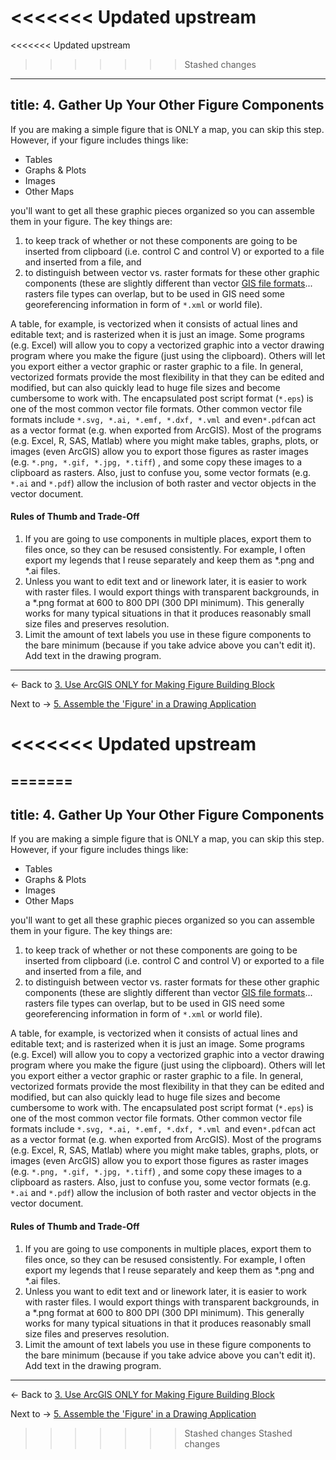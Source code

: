 <<<<<<< Updated upstream
=======
<<<<<<< Updated upstream
>>>>>>> Stashed changes
---
title: 4. Gather Up Your Other Figure Components
---

If you are making a simple figure that is ONLY a map, you can skip this step. However, if your figure includes things like:

- Tables 
- Graphs & Plots
- Images
- Other Maps

you'll want to get all these graphic pieces organized so you can assemble them in your figure. The key things are: 

1. to keep track of whether or not these components are going to be inserted from clipboard (i.e. control C and control V) or exported to a file and inserted from a file, and
2. to distinguish between vector vs. raster formats for these other graphic components (these are slightly different than vector [GIS file formats](http://gis.joewheaton.org/topics/digitalmaps/more-about-file-types)... rasters file types can overlap, but to be used in GIS need some georeferencing information in form of `*.xml` or world file). 

A table, for example, is vectorized when it consists of actual lines and editable text; and is rasterized when it is just an image. Some programs (e.g. Excel) will allow you to copy a vectorized graphic into a vector drawing program where you make the figure (just using the clipboard). Others will let you export either a vector graphic or raster graphic to a file. In general, vectorized formats provide the most flexibility in that they can be edited and modified, but can also quickly lead to huge file sizes and become cumbersome to work with. The encapsulated post script format (`*.eps`) is one of the most common vector file formats. Other common vector file formats include `*.svg, *.ai, *.emf, *.dxf, *.vml `and even` *.pdf `can act as a vector format (e.g. when exported from ArcGIS). Most of the programs (e.g. Excel, R, SAS, Matlab) where you might make tables, graphs, plots, or images (even ArcGIS) allow you to export those figures as raster images (e.g. `*.png, *.gif, *.jpg, *.tiff`) , and some copy these images to a clipboard as rasters. Also, just to confuse you, some vector formats (e.g.` *.ai` and `*.pdf`) allow the inclusion of both raster and vector objects in the vector document. 

#### Rules of Thumb and Trade-Off

1. If you are going to use components in multiple places, export them to files once, so they can be resused consistently. For example, I often export my legends that I reuse separately and keep them as *.png and *.ai files. 
2. Unless you want to edit text and or linework later, it is easier to work with raster files. I would export things with transparent backgrounds, in a *.png format at 600 to 800 DPI (300 DPI minimum). This generally works for many typical situations in that it produces reasonably small size files and preserves resolution.
3. Limit the amount of text labels you use in these figure components to the bare minimum (because if you take advice above you can't edit it). Add text in the drawing program.

------

← Back to  [3. Use ArcGIS ONLY for Making Figure Building Block](http://gis.joewheaton.org/useful-quick-references/figure-preparation-guidelines/2-use-arcgis-only-for-making-map)

 Next to  → [5. Assemble the 'Figure' in a Drawing Application](http://gis.joewheaton.org/useful-quick-references/figure-preparation-guidelines/4-assemble-the-figure-in-a-drawing-application)

<<<<<<< Updated upstream
=======
=======
---
title: 4. Gather Up Your Other Figure Components
---

If you are making a simple figure that is ONLY a map, you can skip this step. However, if your figure includes things like:

- Tables 
- Graphs & Plots
- Images
- Other Maps

you'll want to get all these graphic pieces organized so you can assemble them in your figure. The key things are: 

1. to keep track of whether or not these components are going to be inserted from clipboard (i.e. control C and control V) or exported to a file and inserted from a file, and
2. to distinguish between vector vs. raster formats for these other graphic components (these are slightly different than vector [GIS file formats](http://gis.joewheaton.org/topics/digitalmaps/more-about-file-types)... rasters file types can overlap, but to be used in GIS need some georeferencing information in form of `*.xml` or world file). 

A table, for example, is vectorized when it consists of actual lines and editable text; and is rasterized when it is just an image. Some programs (e.g. Excel) will allow you to copy a vectorized graphic into a vector drawing program where you make the figure (just using the clipboard). Others will let you export either a vector graphic or raster graphic to a file. In general, vectorized formats provide the most flexibility in that they can be edited and modified, but can also quickly lead to huge file sizes and become cumbersome to work with. The encapsulated post script format (`*.eps`) is one of the most common vector file formats. Other common vector file formats include `*.svg, *.ai, *.emf, *.dxf, *.vml `and even` *.pdf `can act as a vector format (e.g. when exported from ArcGIS). Most of the programs (e.g. Excel, R, SAS, Matlab) where you might make tables, graphs, plots, or images (even ArcGIS) allow you to export those figures as raster images (e.g. `*.png, *.gif, *.jpg, *.tiff`) , and some copy these images to a clipboard as rasters. Also, just to confuse you, some vector formats (e.g.` *.ai` and `*.pdf`) allow the inclusion of both raster and vector objects in the vector document. 

#### Rules of Thumb and Trade-Off

1. If you are going to use components in multiple places, export them to files once, so they can be resused consistently. For example, I often export my legends that I reuse separately and keep them as *.png and *.ai files. 
2. Unless you want to edit text and or linework later, it is easier to work with raster files. I would export things with transparent backgrounds, in a *.png format at 600 to 800 DPI (300 DPI minimum). This generally works for many typical situations in that it produces reasonably small size files and preserves resolution.
3. Limit the amount of text labels you use in these figure components to the bare minimum (because if you take advice above you can't edit it). Add text in the drawing program.

------

← Back to  [3. Use ArcGIS ONLY for Making Figure Building Block](http://gis.joewheaton.org/useful-quick-references/figure-preparation-guidelines/2-use-arcgis-only-for-making-map)

 Next to  → [5. Assemble the 'Figure' in a Drawing Application](http://gis.joewheaton.org/useful-quick-references/figure-preparation-guidelines/4-assemble-the-figure-in-a-drawing-application)

>>>>>>> Stashed changes
>>>>>>> Stashed changes

